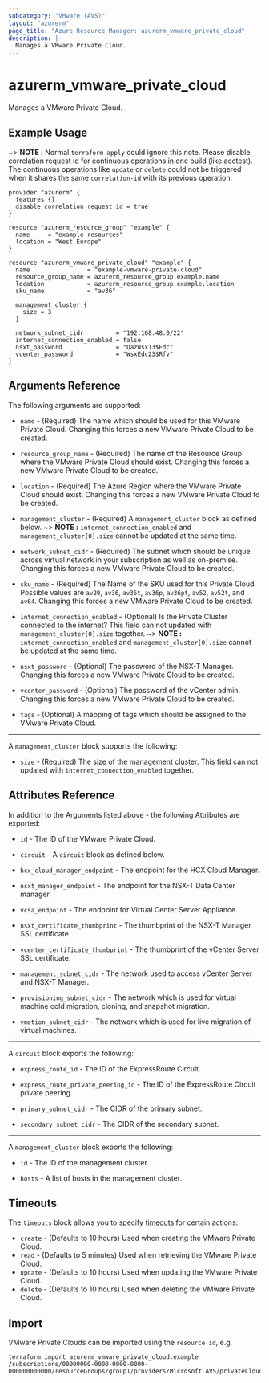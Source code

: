 ```yaml
---
subcategory: "VMware (AVS)"
layout: "azurerm"
page_title: "Azure Resource Manager: azurerm_vmware_private_cloud"
description: |-
  Manages a VMware Private Cloud.
---
```


# azurerm_vmware_private_cloud

Manages a VMware Private Cloud.

## Example Usage

~> **NOTE :**  Normal `terraform apply` could ignore this note. Please disable correlation request id for continuous operations in one build (like acctest). The continuous operations like `update` or `delete` could not be triggered when it shares the same `correlation-id` with its previous operation.

```hcl
provider "azurerm" {
  features {}
  disable_correlation_request_id = true
}

resource "azurerm_resource_group" "example" {
  name     = "example-resources"
  location = "West Europe"
}

resource "azurerm_vmware_private_cloud" "example" {
  name                = "example-vmware-private-cloud"
  resource_group_name = azurerm_resource_group.example.name
  location            = azurerm_resource_group.example.location
  sku_name            = "av36"

  management_cluster {
    size = 3
  }

  network_subnet_cidr         = "192.168.48.0/22"
  internet_connection_enabled = false
  nsxt_password               = "QazWsx13$Edc"
  vcenter_password            = "WsxEdc23$Rfv"
}
```

## Arguments Reference

The following arguments are supported:

* `name` - (Required) The name which should be used for this VMware Private Cloud. Changing this forces a new VMware Private Cloud to be created.

* `resource_group_name` - (Required) The name of the Resource Group where the VMware Private Cloud should exist. Changing this forces a new VMware Private Cloud to be created.

* `location` - (Required) The Azure Region where the VMware Private Cloud should exist. Changing this forces a new VMware Private Cloud to be created.

* `management_cluster` - (Required) A `management_cluster` block as defined below.
~> **NOTE :** `internet_connection_enabled` and `management_cluster[0].size` cannot be updated at the same time.

* `network_subnet_cidr` - (Required) The subnet which should be unique across virtual network in your subscription as well as on-premise. Changing this forces a new VMware Private Cloud to be created.

* `sku_name` - (Required) The Name of the SKU used for this Private Cloud. Possible values are `av20`, `av36`, `av36t`, `av36p`, `av36pt`, `av52`, `av52t`, and `av64`. Changing this forces a new VMware Private Cloud to be created.

* `internet_connection_enabled` - (Optional) Is the Private Cluster connected to the internet? This field can not updated with `management_cluster[0].size` together.
~> **NOTE :** `internet_connection_enabled` and `management_cluster[0].size` cannot be updated at the same time.

* `nsxt_password` - (Optional) The password of the NSX-T Manager. Changing this forces a new VMware Private Cloud to be created.

* `vcenter_password` - (Optional) The password of the vCenter admin. Changing this forces a new VMware Private Cloud to be created.

* `tags` - (Optional) A mapping of tags which should be assigned to the VMware Private Cloud.

---

A `management_cluster` block supports the following:

* `size` - (Required) The size of the management cluster. This field can not updated with `internet_connection_enabled` together.

## Attributes Reference

In addition to the Arguments listed above - the following Attributes are exported:

* `id` - The ID of the VMware Private Cloud.

* `circuit` - A `circuit` block as defined below.

* `hcx_cloud_manager_endpoint` - The endpoint for the HCX Cloud Manager.

* `nsxt_manager_endpoint` - The endpoint for the NSX-T Data Center manager.

* `vcsa_endpoint` - The endpoint for Virtual Center Server Appliance.

* `nsxt_certificate_thumbprint` - The thumbprint of the NSX-T Manager SSL certificate.

* `vcenter_certificate_thumbprint` - The thumbprint of the vCenter Server SSL certificate.

* `management_subnet_cidr` - The network used to access vCenter Server and NSX-T Manager.

* `provisioning_subnet_cidr` - The network which is used for virtual machine cold migration, cloning, and snapshot migration.

* `vmotion_subnet_cidr` - The network which is used for live migration of virtual machines.

---

A `circuit` block exports the following:

* `express_route_id` - The ID of the ExpressRoute Circuit.

* `express_route_private_peering_id` - The ID of the ExpressRoute Circuit private peering.

* `primary_subnet_cidr` - The CIDR of the primary subnet.

* `secondary_subnet_cidr` - The CIDR of the secondary subnet.

---

A `management_cluster` block exports the following:

* `id` - The ID of the management cluster.

* `hosts` - A list of hosts in the management cluster.

## Timeouts

The `timeouts` block allows you to specify [timeouts](https://www.terraform.io/language/resources/syntax#operation-timeouts) for certain actions:

* `create` - (Defaults to 10 hours) Used when creating the VMware Private Cloud.
* `read` - (Defaults to 5 minutes) Used when retrieving the VMware Private Cloud.
* `update` - (Defaults to 10 hours) Used when updating the VMware Private Cloud.
* `delete` - (Defaults to 10 hours) Used when deleting the VMware Private Cloud.

## Import

VMware Private Clouds can be imported using the `resource id`, e.g.

```shell
terraform import azurerm_vmware_private_cloud.example /subscriptions/00000000-0000-0000-0000-000000000000/resourceGroups/group1/providers/Microsoft.AVS/privateClouds/privateCloud1
```
